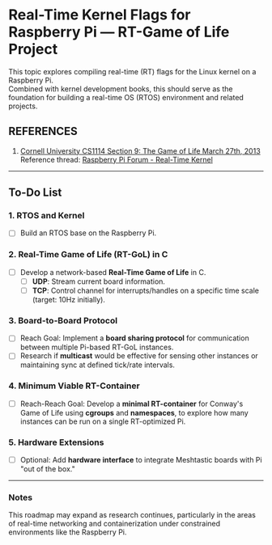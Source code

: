 # Real-Time Kernel Flags for Raspberry Pi — RT-Game of Life Project

This topic explores compiling real-time (RT) flags for the Linux kernel on a Raspberry Pi.  
Combined with kernel development books, this should serve as the foundation for building a real-time OS (RTOS) environment and related projects.

## REFERENCES

1. [Cornell University CS1114 Section 9: The Game of Life
March 27th, 2013](https://www.cs.cornell.edu/courses/cs1114/2013sp/sections/S09_gameoflife.pdf)
Reference thread: [Raspberry Pi Forum - Real-Time Kernel](https://forums.raspberrypi.com/viewtopic.php?t=344994)

---

## To-Do List

### 1. RTOS and Kernel
- [ ] Build an RTOS base on the Raspberry Pi.

### 2. Real-Time Game of Life (RT-GoL) in C
- [ ] Develop a network-based **Real-Time Game of Life** in C.  
  - [ ] **UDP**: Stream current board information.  
  - [ ] **TCP**: Control channel for interrupts/handles on a specific time scale (target: 10Hz initially).  

### 3. Board-to-Board Protocol
- [ ] Reach Goal: Implement a **board sharing protocol** for communication between multiple Pi-based RT-GoL instances.  
- [ ] Research if **multicast** would be effective for sensing other instances or maintaining sync at defined tick/rate intervals.  

### 4. Minimum Viable RT-Container
- [ ] Reach-Reach Goal: Develop a **minimal RT-container** for Conway's Game of Life using **cgroups** and **namespaces**, to explore how many instances can be run on a single RT-optimized Pi.  

### 5. Hardware Extensions
- [ ] Optional: Add **hardware interface** to integrate Meshtastic boards with Pi "out of the box."  

---

### Notes
This roadmap may expand as research continues, particularly in the areas of real-time networking and containerization under constrained environments like the Raspberry Pi.